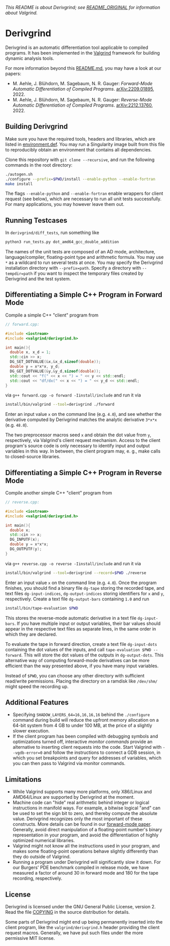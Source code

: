*This README is about Derivgrind; see [README_ORIGINAL](README_ORIGINAL)
for information about Valgrind.*

# Derivgrind

Derivgrind is an automatic differentiation tool applicable to compiled programs.
It has been implemented in the [Valgrind](https://valgrind.org/)
framework for building dynamic analysis tools. 

For more information beyond this [README.md](README.md), you may have a look at our papers:
- M. Aehle, J. Blühdorn, M. Sagebaum, N. R. Gauger: *Forward-Mode Automatic Differentiation of Compiled Programs*. [arXiv:2209.01895](https://arxiv.org/abs/2209.01895), 2022.
- M. Aehle, J. Blühdorn, M. Sagebaum, N. R. Gauger: *Reverse-Mode Automatic Differentiation of Compiled Programs*. [arXiv:2212.13760](https://arxiv.org/abs/2212.13760), 2022.

## Building Derivgrind
Make sure you have the required tools, headers and libraries, which are listed in
[environment.def](environment.def). You may run a Singularity image built from 
this file to reproducibly obtain an environment that contains all dependencies.

Clone this repository with `git clone --recursive`, and run the following commands in the root directory: 
```bash
./autogen.sh
./configure --prefix=$PWD/install --enable-python --enable-fortran
make install
```
The flags `--enable-python` and `--enable-fortran` enable wrappers for client request (see below), which
are necessary to run all unit tests successfully. For many applications, you may however leave them out.

## Running Testcases

In `derivgrind/diff_tests`, run something like
```bash
python3 run_tests.py dot_amd64_gcc_double_addition
```
The names of the unit tests are composed of an AD mode, architecture, language/compiler, floating-point type and 
arithmetic formula. You may use `*` as a wildcard to run several tests at once. You may specify the 
Derivgrind installation directory with `--prefix=path`. Specify a directory with `--tempdir=path` if
you want to inspect the temporary files created by Derivgrind and the test system.

## Differentiating a Simple C++ Program in Forward Mode
Compile a simple C++ "client" program from 
```c++
// forward.cpp:

#include <iostream>
#include <valgrind/derivgrind.h>

int main(){
  double x, x_d = 1;
  std::cin >> x;
  DG_SET_DOTVALUE(&x,&x_d,sizeof(double));
  double y = x*x*x, y_d;
  DG_GET_DOTVALUE(&y,&y_d,sizeof(double));
  std::cout << "f(" << x << ") = " << y << std::endl;
  std::cout << "df/dx(" << x << ") = " << y_d << std::endl;
}
```
via `g++ forward.cpp -o forward -Iinstall/include` and run it via
```bash
install/bin/valgrind --tool=derivgrind ./forward
```
Enter an input value `x` on the command line (e.g. `4.0`), and see whether 
the derivative computed by Derivgrind matches the analytic derivative
`3*x*x` (e.g. `48.0`).

The two preprocessor macros seed `x` and obtain the dot value from `y`, 
respectively, via Valgrind's client request mechanism. Access to the client 
program's source code is only necessary to identify input and output variables
in this way. In between, the client program may,  e. g., make calls to closed-source 
libraries.

## Differentiating a Simple C++ Program in Reverse Mode
Compile another simple C++ "client" program from
```c++
// reverse.cpp:

#include <iostream>
#include <valgrind/derivgrind.h>

int main(){
  double x;
  std::cin >> x;
  DG_INPUTF(x);
  double y = x*x*x;
  DG_OUTPUTF(y);
}
```
via `g++ reverse.cpp -o reverse -Iinstall/include` and run it via
```bash
install/bin/valgrind --tool=derivgrind --record=$PWD ./reverse
```
Enter an input value `x` on the command line (e.g. `4.0`). Once the program
finishes, you should find a binary file `dg-tape` storing the recorded tape,
and text files `dg-input-indices`, `dg-output-indices` storing identifiers for
`x` and `y`, respectively. Create a text file `dg-output-bars` containing 
`1.0` and run 
```bash
install/bin/tape-evaluation $PWD
``` 
This stores the reverse-mode automatic derivative in a text file `dg-input-bars`. 
If you have multiple input or output variables, their bar values should appear 
in the respective text files as separate lines, in the same order in which they
are declared.

To evaluate the tape in forward direction, create a text file `dg-input-dots` containing
the dot values of the inputs, and call `tape-evaluation $PWD --forward`. This will
store the dot values of the outputs in `dg-output-dots`. This alternative way
of computing forward-mode derivatives can be more efficient than the way presented above,
if you have many input variables.

Instead of `$PWD`, you can choose any other directory with sufficient read/write permissions.
Placing the directory on a ramdisk like `/dev/shm/` might speed the recording up.

## Additional Features
- Specifying `SHADOW_LAYERS_64=16,16,16,16` behind the `./configure` command during build
  will reduce the upfront memory allocation on a 64-bit system from 4 GB to under 100 MB,
  at the price of a slightly slower execution.
- If the client program has been compiled with debugging symbols and optimizations turned off,
  interactive *monitor commands* provide an alternative to inserting client requests into the
  code. Start Valgrind with `--vgdb-error=0` and follow the instructions to connect a GDB
  session, in which you set breakpoints and query for addresses of variables, which you can then
  pass to Valgrind via monitor commands. 

## Limitations
- While Valgrind supports many more platforms, only X86/Linux and AMD64/Linux 
  are supported by Derivgrind at the moment.
- Machine code can "hide" real arithmetic behind integer or logical instructions 
  in manifold ways. For example, a bitwise logical "and" can be used to set the
  sign bit to zero, and thereby compute the absolute value. Derivgrind recognizes only
  the most important of these constructs. More details can be found in our 
  [forward-mode paper](https://arxiv.org/abs/2209.01895). Generally, avoid direct manipulation 
  of a floating-point number's binary representation in your program, and avoid the 
  differentiation of highly optimized numerical libraries.
- Valgrind might not know all the instructions used in your program, and makes 
  some floating-point operations behave slightly differently than they do outside
  of Valgrind.
- Running a program under Derivgrind will significantly slow it down. For our 
  Burgers' PDE benchmark compiled in release mode, we have measured a factor of 
  around 30 in forward mode and 180 for the tape recording, respectively.

## License
Derivgrind is licensed under the GNU General Public License, version 2. 
Read the file [COPYING](COPYING) in the source distribution for details.

Some parts of Derivgrind might end up being permanently inserted into 
the client program, like the `valgrind/derivgrind.h` header providing the client
request macros. Generally, we have put such files under the more permissive
MIT license.

  

